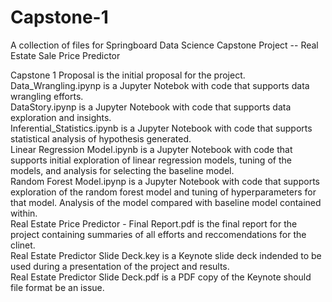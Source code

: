 # Capstone-1
A collection of files for Springboard Data Science Capstone Project -- Real Estate Sale Price Predictor

Capstone 1 Proposal is the initial proposal for the project. <br>
Data_Wrangling.ipynp is a Jupyter Notebok with code that supports data wrangling efforts. <br>
DataStory.ipynp is a Jupyter Notebook with code that supports data exploration and insights. <br>
Inferential_Statistics.ipynb is a Jupyter Notebook with code that supports statistical analysis of hypothesis generated. <br>
Linear Regression Model.ipynb is a Jupyter Notebook with code that supports initial exploration of linear regression models, tuning of the models, and analysis for selecting the baseline model.<br>
Random Forest Model.ipynp is a Jupyter Notebook with code that supports exploration of the random forest model and tuning of hyperparameters for that model. Analysis of the model compared with baseline model contained within. <br>
Real Estate Price Predictor - Final Report.pdf is the final report for the project containing summaries of all efforts and reccomendations for the clinet.<br>
Real Estate Predictor Slide Deck.key is a Keynote slide deck indended to be used during a presentation of the project and results.<br>
Real Estate Predictor Slide Deck.pdf is a PDF copy of the Keynote should file format be an issue. 

